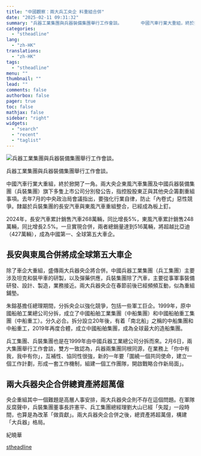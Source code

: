 ```yaml
---
title: "中國觀察：兩大兵工央企 料重組合併"
date: "2025-02-11 09:31:32"
summary: "兵器工業集團與兵器裝備集團舉行工作會談。       中國汽車行業大重組，終於掀開了一角。兩..."
categories:
  - "stheadline"
lang:
  - "zh-HK"
translations:
  - "zh-HK"
tags:
  - "stheadline"
menu: ""
thumbnail: ""
lead: ""
comments: false
authorbox: false
pager: true
toc: false
mathjax: false
sidebar: "right"
widgets:
  - "search"
  - "recent"
  - "taglist"
---
```


![兵器工業集團與兵器裝備集團舉行工作會談。](https://image.stheadline.com/f/680p0/0x0/100/none/e931f53abc6d4258271d8dcc21baa1b9/stheadline/inewsmedia/20250211/_2025021109281977542.jpg)

兵器工業集團與兵器裝備集團舉行工作會談。




中國汽車行業大重組，終於掀開了一角。兩大央企東風汽車集團及中國兵器裝備集團（兵裝集團）旗下多隻上市公司分別發公告，指控股股東正與其他央企籌劃重組事項。去年7月的中央政治局會議指出，要強化行業自律，防止「內卷式」惡性競爭。隸屬於兵裝集團的長安汽車與東風汽車重組整合，已經成為板上釘。

2024年，長安汽車累計銷售汽車268萬輛，同比增長5%，東風汽車累計銷售248萬輛，同比增長2.5%。一旦實現合併，兩者總銷量達到516萬輛，將超越比亞迪（427萬輛），成為中國第一、全球第五大車企。

長安與東風合併將成全球第五大車企
----------------

除了車企大重組，盛傳兩大兵器央企將合併。中國兵器工業集團（兵工集團）主要涉及坦克和裝甲車的研製，以及彈藥供應，兵裝集團除了汽車，主要從事軍事裝備研發、設計、製造，業務接近。兩大兵器央企在春節前後已經頻頻互動，似為重組鋪墊。

朱鎔基擔任總理期間，分拆央企以強化競爭，包括一些軍工巨企。1999年，原中國船舶工業總公司分拆，成立了中國船舶工業集團（中船集團）和中國船舶重工集團（中船重工）。分久必合。拆分設立20年後，有着「南北船」之稱的中船集團和中船重工，2019年再度合體，成立中國船舶集團，成為全球最大的造船集團。

兵工集團、兵裝集團也是在1999年由中國兵器工業總公司分拆而來。2月6日，兩大集團舉行工作會談，雙方一致認為，兵器兩集團同根同源，在業務上「你中有我，我中有你」，互補性、協同性很強，新的一年要「圍繞一個共同使命，建立一個工作計劃，形成一套工作機制，組建一個工作團隊，開啟戰略合作新局面」。

兩大兵器央企合併總資產將超萬億
---------------

央企重組其中一個難題是高層人事安排，兩大兵器央企則不存在這個問題。在軍隊反腐聲中，兵裝集團董事長許憲平、兵工集團總經理劉大山已經「失蹤」一段時間，也算是為改革「做貢獻」。兩大兵器央企合併之後，總資產將超萬億，構建「大兵器」格局。

紀曉華

[stheadline](https://std.stheadline.com/realtime/article/2052017/即時-中國-中國觀察-兩大兵工央企-料重組合併)
